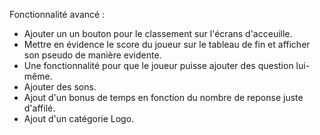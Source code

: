 Fonctionnalité avancé :

- Ajouter un un bouton pour le classement sur l'écrans d'acceuille. 
- Mettre en évidence le score du joueur sur le tableau de fin et afficher son pseudo de manière evidente.
- Une fonctionnalité pour que le joueur puisse ajouter des question lui-même.
- Ajouter des sons.
- Ajout d'un bonus de temps en fonction du nombre de reponse juste d'affilé.
- Ajout d'un catégorie Logo.

